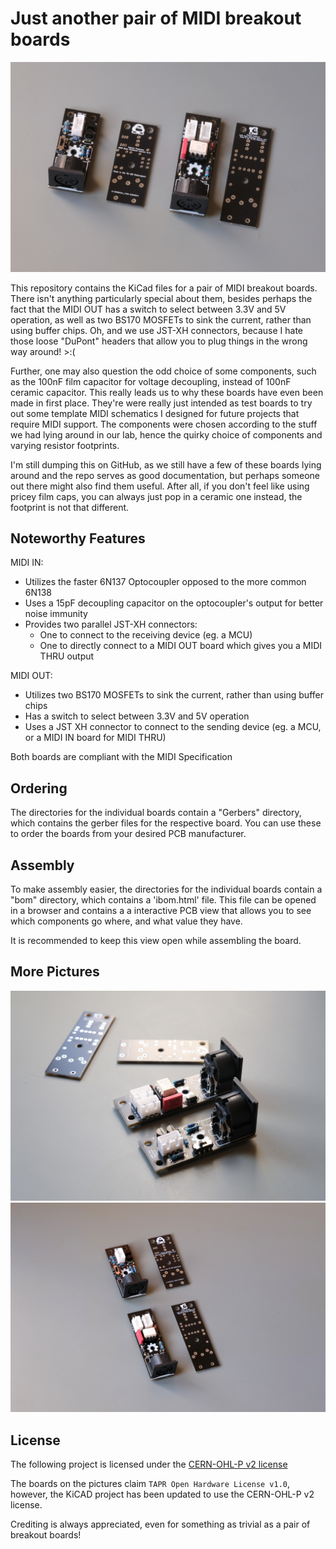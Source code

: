 # Just another pair of MIDI breakout boards

![img](img/Top.jpg)

This repository contains the KiCad files for a pair of MIDI breakout boards. There isn't anything particularly special about them, besides perhaps the fact that the MIDI OUT has a switch to select between 3.3V and 5V operation, as well as two BS170 MOSFETs to sink the current, rather than using buffer chips. Oh, and we use JST-XH connectors, because I hate those loose "DuPont" headers that allow you to plug things in the wrong way around! >:(

Further, one may also question the odd choice of some components, such as the 100nF film capacitor for voltage decoupling, instead of 100nF ceramic capacitor.
This really leads us to why these boards have even been made in first place. They're were really just intended as test boards to try out some template MIDI schematics I designed for future projects that require MIDI support. The components were chosen according to the stuff we had lying around in our lab, hence the quirky choice of components and varying resistor footprints.

I'm still dumping this on GitHub, as we still have a few of these boards lying around and the repo serves as good documentation, but perhaps someone out there might also find them useful. After all, if you don't feel like using pricey film caps, you can always just pop in a ceramic one instead, the footprint is not that different.

## Noteworthy Features

MIDI IN:

 - Utilizes the faster 6N137 Optocoupler opposed to the more common 6N138
 - Uses a 15pF decoupling capacitor on the optocoupler's output for better noise immunity
 - Provides two parallel JST-XH connectors:
   - One to connect to the receiving device (eg. a MCU)
   - One to directly connect to a MIDI OUT board which gives you a MIDI THRU output

MIDI OUT:

 - Utilizes two BS170 MOSFETs to sink the current, rather than using buffer chips
 - Has a switch to select between 3.3V and 5V operation
 - Uses a JST XH connector to connect to the sending device (eg. a MCU, or a MIDI IN board for MIDI THRU)

Both boards are compliant with the MIDI Specification

## Ordering

The directories for the individual boards contain a "Gerbers" directory, which contains the gerber files for the respective board. You can use these to order the boards from your desired PCB manufacturer.

## Assembly

To make assembly easier, the directories for the individual boards contain a "bom" directory, which contains a 'ibom.html' file. This file can be opened in a browser and contains a a interactive PCB view that allows you to see which components go where, and what value they have.

It is recommended to keep this view open while assembling the board.

## More Pictures

![img](img/Macro.jpg)
![img](img/Top2.jpg)

## License

The following project is licensed under the [CERN-OHL-P v2 license](https://ohwr.org/cern_ohl_p_v2.pdf)

The boards on the pictures claim `TAPR Open Hardware License v1.0`, however, the KiCAD project has been updated to use the CERN-OHL-P v2 license.

Crediting is always appreciated, even for something as trivial as a pair of breakout boards!